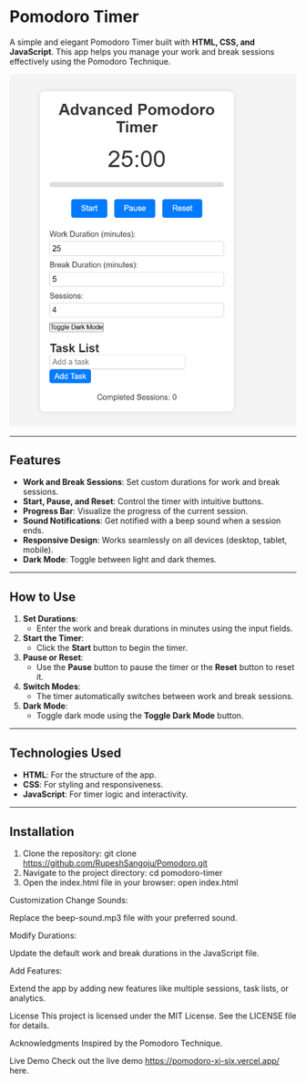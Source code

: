 # Pomodoro Timer

A simple and elegant Pomodoro Timer built with **HTML, CSS, and JavaScript**. This app helps you manage your work and break sessions effectively using the Pomodoro Technique.

![Pomodoro Timer Screenshot](Screenshot.png) <!-- Add a screenshot if you have one -->

---

## Features

- **Work and Break Sessions**: Set custom durations for work and break sessions.
- **Start, Pause, and Reset**: Control the timer with intuitive buttons.
- **Progress Bar**: Visualize the progress of the current session.
- **Sound Notifications**: Get notified with a beep sound when a session ends.
- **Responsive Design**: Works seamlessly on all devices (desktop, tablet, mobile).
- **Dark Mode**: Toggle between light and dark themes.

---

## How to Use

1. **Set Durations**:
   - Enter the work and break durations in minutes using the input fields.
2. **Start the Timer**:
   - Click the **Start** button to begin the timer.
3. **Pause or Reset**:
   - Use the **Pause** button to pause the timer or the **Reset** button to reset it.
4. **Switch Modes**:
   - The timer automatically switches between work and break sessions.
5. **Dark Mode**:
   - Toggle dark mode using the **Toggle Dark Mode** button.

---

## Technologies Used

- **HTML**: For the structure of the app.
- **CSS**: For styling and responsiveness.
- **JavaScript**: For timer logic and interactivity.

---

## Installation

1. Clone the repository:
   git clone https://github.com/RupeshSangoju/Pomodoro.git
2. Navigate to the project directory:
   cd pomodoro-timer
3. Open the index.html file in your browser:
   open index.html

Customization
Change Sounds:

Replace the beep-sound.mp3 file with your preferred sound.

Modify Durations:

Update the default work and break durations in the JavaScript file.

Add Features:

Extend the app by adding new features like multiple sessions, task lists, or analytics.

License
This project is licensed under the MIT License. See the LICENSE file for details.

Acknowledgments
Inspired by the Pomodoro Technique.

Live Demo
Check out the live demo https://pomodoro-xi-six.vercel.app/  here.
